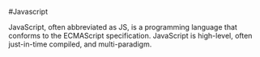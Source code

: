 #JavascriptJavaScript, often abbreviated as JS, is a programming language that conforms to the ECMAScript specification. JavaScript is high-level, often just-in-time compiled, and multi-paradigm.